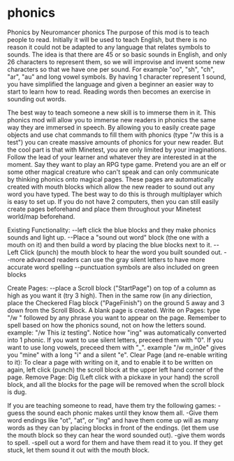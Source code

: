 phonics
=======
Phonics by Neuromancer
phonics
The purpose of this mod is to teach people to read. Initially it will be used to teach English, but there is no reason it could not be adapted to any language that relates symbols to sounds. The idea is that there are 45 or so basic sounds in English, and only 26 characters to represent them, so we will improvise and invent some new characters so that we have one per sound. For example "oo", "sh", "ch", "ar", "au" and long vowel symbols. By having 1 character represent 1 sound, you have simplified the language and given a beginner an easier way to start to learn how to read. Reading words then becomes an exercise in sounding out words.

The best way to teach someone a new skill is to immerse them in it. This phonics mod will allow you to immerse new readers in phonics the same way they are immersed in speech. By allowing you to easily create page objects and use chat commands to fill them with phonics (type "/w this is a test") you can create massive amounts of phonics for your new reader. But the cool part is that with Minetest, you are only limited by your imaginations. Follow the lead of your learner and whatever they are interested in at the moment. Say they want to play an RPG type game. Pretend you are an elf or some other magical creature who can't speak and can only communicate by thinking phonics onto magical pages. These pages are automatically created with mouth blocks which allow the new reader to sound out any word you have typed. The best way to do this is through multiplayer which is easy to set up. If you do not have 2 computers, then you can still easily create pages beforehand and place them throughout your Minetest world/map beforehand.

Existing Functionality: --left click the blue blocks and they make phonics sounds and light up. --Place a "sound out word" block (the one with a mouth on it) and then build a word by placing the blue blocks next to it. --Left Click (punch) the mouth block to hear the word you built sounded out. --more advanced readers can use the gray silent letters to have more accurate word spelling --punctuation symbols are also included on green blocks

Create Pages: --place a Scroll block ("StartPage") on top of a column as high as you want it (try 3 high). Then in the same row (in any diriection, place the Checkered Flag block ("PageFinish") on the ground 5 away and 3 down from the Scroll Block. A blank page is created. Write on Pages: type "/w " followed by any phrase you want to appear on the page. Remember to spell based on how the phonics sound, not on how the letters sound. example: "/w This iz testing". Notice how "ing" was automatically converted into 1 phonic. If you want to use silent letters, preceed them with "0". If you want to use long vowels, preceed them with "_". example "/w m_in0e" gives you "mine" with a long "i" and a silent "e". Clear Page (and re-enable writing to it): To clear a page with writing on it, and to enable it to be written on again, left click (punch) the scroll block at the upper left hand corner of the page. Remove Page: Dig (Left click with a pickaxe in your hand) the scroll block, and all the blocks for the page will be removed when the scroll block is dug.

If you are teaching someone to read, have them try the following games: -guess the sound each phonic makes until they know them all. -Give them word endings like "ot", "at", or "ing" and have them come up will as many words as they can by placing blocks in front of the endings. (let them use the mouth block so they can hear the word sounded out). -give them words to spell. -spell out a word for them and have them read it to you. If they get stuck, let them sound it out with the mouth block.